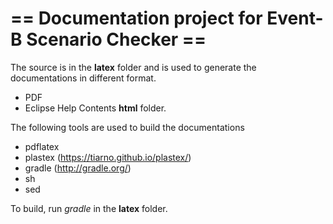 == Documentation project for Event-B Scenario Checker ==
========================================================

The source is in the **latex** folder and is used to generate the documentations in different format.
- PDF
- Eclipse Help Contents **html** folder.

The following tools are used to build the documentations
- pdflatex
- plastex (https://tiarno.github.io/plastex/)
- gradle (http://gradle.org/)
- sh
- sed

To build, run *gradle* in the **latex** folder.
